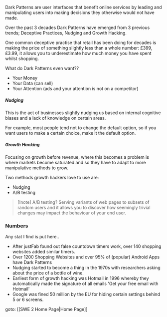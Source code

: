 Dark Patterns are user interfaces that benefit online services by leading and manipulating users into making decisions they otherwise would not have made.

Over the past 3 decades Dark Patterns have emerged from 3 previous trends; Deceptive Practices, Nudging and Growth Hacking.

One common deceptive practise that retail has been doing for decades is making the price of something slightly less than a whole number: £399, £3.99, it allows you to underestimate how much money you have spent whilst shopping.

What do Dark Patterns even want??
- Your Money
- Your Data (can sell)
- Your Attention (ads and your attention is not on a competitor)

##### Nudging
This is the act of businesses slightly nudging us based on internal cognitive biases and a lack of knowledge on certain areas.

For example, most people tend not to change the default option, so if you want users to make a certain choice, make it the default option.

##### Growth Hacking
Focusing on growth before revenue, where this becomes a problem is where markets become saturated and so they have to adapt to more manipulative methods to grow.

Two methods growth hackers love to use are:
- Nudging
- A/B testing

>[!note] A/B testing?
>Serving variants of web pages to subsets of random users and it allows you to discover how seemingly trivial changes may impact the behaviour of your end user. 


### Numbers
Any stat I find is put here..

- After justFab found out false countdown timers work, over 140 shopping websites added similar timers.
- Over 1200 Shopping Websites and over 95% of (popular) Android Apps have Dark Patterns
- Nudging started to become a thing in the 1970s with researchers asking about the price of a bottle of wine.
- Earliest form of growth hacking was Hotmail in 1996 whereby they automatically made the signature of all emails 'Get your free email with Hotmail'
- Google was fined 50 million by the EU for hiding certain settings behind 5 or 6 screens.

goto: [[SWE 2 Home Page|Home Page]]